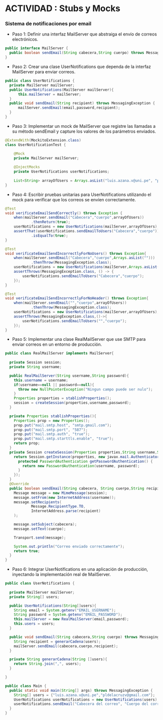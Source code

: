 # ACTIVIDAD : Stubs y Mocks

### Sistema de notificaciones por email

- Paso 1: Definir una interfaz MailServer que abstraiga el envío de correos electrónicos.

```java
public interface MailServer {
  public boolean sendEmail(String cabecera,String cuerpo) throws MessagingException;
}
```


- Paso 2: Crear una clase UserNotifications que dependa de la interfaz MailServer para enviar
  correos.

```java
public class UserNotifications {
  private MailServer mailServer;
  public UserNotifications(MailServer mailServer){
      this.mailServer = mailServer;
  }
  public void sendEmail(String recipient) throws MessagingException {
      mailServer.sendEmail(email,password,recipient);
  }
}
```


- Paso 3: Implementar un mock de MailServer que registre las llamadas a su método sendEmail y
  capture los valores de los parámetros enviados.

```java
@ExtendWith(MockitoExtension.class)
class UserNotificationTest {

    @Mock
    private MailServer mailServer;
    
    @InjectMocks
    private UserNotifications userNotifications;
    
    List<String> arrayOfUsers = Arrays.asList("luis.azana.v@uni.pe", "pldelacruzv@gmail.com");
}

```



- Paso 4: Escribir pruebas unitarias para UserNotifications utilizando el mock para verificar que los
  correos se envíen correctamente.

```java
@Test
void verificateEmailSendCorrectly() throws Exception {
    when(mailServer.sendEmail("Cabecera","cuerpo",arrayOfUsers))
            .thenReturn(true);
    userNotifications = new UserNotifications(mailServer,arrayOfUsers);
    assertThat(userNotifications.sendEmailToUsers("Cabecera","cuerpo"))
            .isEqualTo(true);
}

@Test
void verificateEmailSendIncorrectlyForNoUsers() throws Exception{
    when(mailServer.sendEmail("Cabecera","cuerpo",Arrays.asList("")))
            .thenThrow(MessagingException.class);
    userNotifications = new UserNotifications(mailServer,Arrays.asList(""));
    assertThrows(MessagingException.class, () -> {
        userNotifications.sendEmailToUsers("Cabecera","cuerpo");
    });
}

@Test
void verificateEmailSendIncorrectlyForNoHeader() throws Exception{
    when(mailServer.sendEmail("","cuerpo",arrayOfUsers))
            .thenThrow(MessagingException.class);
    userNotifications = new UserNotifications(mailServer,arrayOfUsers);
    assertThrows(MessagingException.class,()->{
        userNotifications.sendEmailToUsers("","cuerpo");
    });
}

```


- Paso 5: Implementar una clase RealMailServer que use SMTP para enviar correos en un entorno
  de producción.

```java
public class RealMailServer implements MailServer{
    
  private Session session;
  private String username;

  public RealMailServer(String username,String password){
    this.username = username;
    if(username==null || password==null){
      throw new NullPointerException("Ningun campo puede ser nulo");
    }
    Properties properties = stablishProperties();
    session = createSession(properties,username,password);
  }

  private Properties stablishProperties(){
    Properties prop = new Properties();
    prop.put("mail.smtp.host", "smtp.gmail.com");
    prop.put("mail.smtp.port", "587");
    prop.put("mail.smtp.auth", "true");
    prop.put("mail.smtp.starttls.enable", "true");
    return prop;
  }
  private Session createSession(Properties properties,String username,String password){
    return Session.getInstance(properties, new javax.mail.Authenticator() {
      protected PasswordAuthentication getPasswordAuthentication() {
        return new PasswordAuthentication(username, password);
      }
    });
  }
  @Override
  public boolean sendEmail(String cabecera, String cuerpo,String recipient) throws MessagingException{
    Message message = new MimeMessage(session);
    message.setFrom(new InternetAddress(username));
    message.setRecipients(
            Message.RecipientType.TO,
            InternetAddress.parse(recipient)
    );

    message.setSubject(cabecera);
    message.setText(cuerpo);

    Transport.send(message);

    System.out.println("Correo enviado correctamente");
    return true;
  }
}
```



- Paso 6: Integrar UserNotifications en una aplicación de producción, inyectando la
  implementación real de MailServer.


```java
public class UserNotifications {
    
  private MailServer mailServer;
  private String[] users;

  public UserNotifications(String[]users){
    String email = System.getenv("EMAIL_USERNAME");
    String password = System.getenv("EMAIL_PASSWORD");
    this.mailServer = new RealMailServer(email,password);
    this.users = users;
  }

  public void sendEmail(String cabecera,String cuerpo) throws MessagingException {
    String recipient = generarCadena(users);
    mailServer.sendEmail(cabecera,cuerpo,recipient);
  }

  private String generarCadena(String []users){
    return String.join(",", users);
  }

}

```

```java
public class Main {
  public static void main(String[] args) throws MessagingException {
    String[] users = {"luis.azana.v@uni.pe","pldelacruzv@gmail.com"};
    UserNotifications userNotifications = new UserNotifications(users);
    userNotifications.sendEmail("Cabecera del correo", "Cuerpo del correo");
  }
}
```
